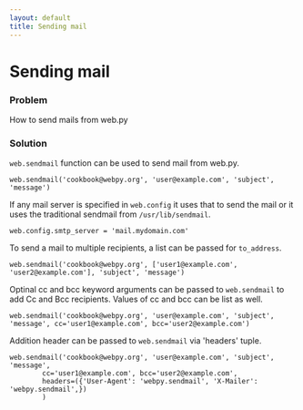 ```yaml
---
layout: default
title: Sending mail
---
```


# Sending mail

### Problem

How to send mails from web.py

### Solution

`web.sendmail` function can be used to send mail from web.py. 

    web.sendmail('cookbook@webpy.org', 'user@example.com', 'subject', 'message')

If any mail server is specified in `web.config` it uses that to send the mail or it uses the traditional sendmail from `/usr/lib/sendmail`. 

    web.config.smtp_server = 'mail.mydomain.com'

To send a mail to multiple recipients, a list can be passed for `to_address`.

    web.sendmail('cookbook@webpy.org', ['user1@example.com', 'user2@example.com'], 'subject', 'message')

Optinal cc and bcc keyword arguments can be passed to `web.sendmail` to add Cc and Bcc recipients.
Values of cc and bcc can be list as well.

    web.sendmail('cookbook@webpy.org', 'user@example.com', 'subject', 'message', cc='user1@example.com', bcc='user2@example.com')

Addition header can be passed to `web.sendmail` via 'headers' tuple.

    web.sendmail('cookbook@webpy.org', 'user@example.com', 'subject', 'message',
            cc='user1@example.com', bcc='user2@example.com',
            headers=({'User-Agent': 'webpy.sendmail', 'X-Mailer': 'webpy.sendmail',})
            )